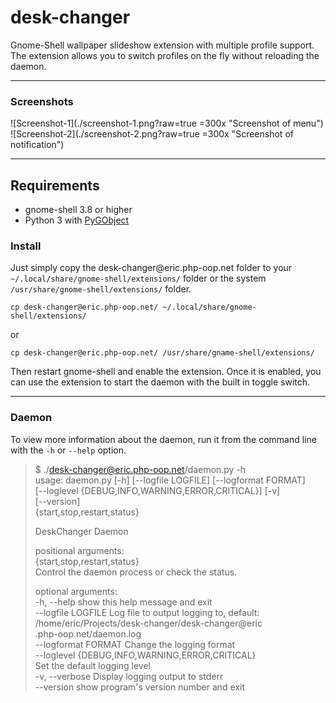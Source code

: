 # desk-changer

Gnome-Shell wallpaper slideshow extension with multiple profile support. The extension allows you to switch profiles
on the fly without reloading the daemon.

---

### Screenshots

![Screenshot-1](./screenshot-1.png?raw=true =300x "Screenshot of menu")
![Screenshot-2](./screenshot-2.png?raw=true =300x "Screenshot of notification")

---

## Requirements

* gnome-shell 3.8 or higher
* Python 3 with [PyGObject](https://wiki.gnome.org/action/show/Projects/PyGObject?action=show&redirect=PyGObject)

### Install

Just simply copy the desk-changer&commat;eric.php-oop.net folder to your `~/.local/share/gnome-shell/extensions/` folder or the
system `/usr/share/gnome-shell/extensions/` folder.

`cp desk-changer@eric.php-oop.net/ ~/.local/share/gnome-shell/extensions/`

or

`cp desk-changer@eric.php-oop.net/ /usr/share/gname-shell/extensions/`

Then restart gnome-shell and enable the extension. Once it is enabled, you can use the extension to start the daemon
with the built in toggle switch.

---

### Daemon

To view more information about the daemon, run it from the command line with the `-h` or `--help` option.

>$ ./desk-changer@eric.php-oop.net/daemon.py -h  
>usage: daemon.py \[-h] \[--logfile LOGFILE] \[--logformat FORMAT]  
>                 \[--loglevel {DEBUG,INFO,WARNING,ERROR,CRITICAL}] \[-v]  
>                 \[--version]  
>                 {start,stop,restart,status}  
>  
>DeskChanger Daemon  
>  
>positional arguments:  
>  {start,stop,restart,status}  
>                        Control the daemon process or check the status.  
>  
>optional arguments:  
>  -h, --help            show this help message and exit  
>  --logfile LOGFILE     Log file to output logging to, default:  
>                        /home/eric/Projects/desk-changer/desk-changer@eric  
>                        .php-oop.net/daemon.log  
>  --logformat FORMAT    Change the logging format  
>  --loglevel {DEBUG,INFO,WARNING,ERROR,CRITICAL}  
>                        Set the default logging level  
>  -v, --verbose         Display logging output to stderr  
>  --version             show program's version number and exit  
